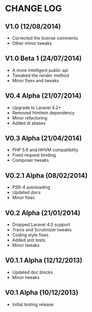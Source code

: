 CHANGE LOG
==========


## V1.0 (12/08/2014)

* Corrected the license comments
* Other minor tweaks


## V1.0 Beta 1 (24/07/2014)

* A more intelligent public api
* Tweaked the render method
* Minor fixes and tweaks


## V0.4 Alpha (21/07/2014)

* Upgrade to Laravel 4.2+
* Removed htmlmin dependency
* Minor refactoring
* Added di aliases


## V0.3 Alpha (21/04/2014)

* PHP 5.6 and HHVM compatibility
* Fixed request binding
* Composer tweaks


## V0.2.1 Alpha (08/02/2014)

* PSR-4 autoloading
* Updated docs
* Minor fixes


## V0.2 Alpha (21/01/2014)

* Dropped Laravel 4.0 support
* Travis and Scrutinizer tweaks
* Coding style fixes
* Added unit tests
* Minor tweaks


## V0.1.1 Alpha (12/12/2013)

* Updated doc blocks
* Minor tweaks


## V0.1 Alpha (10/12/2013)

* Initial testing release

